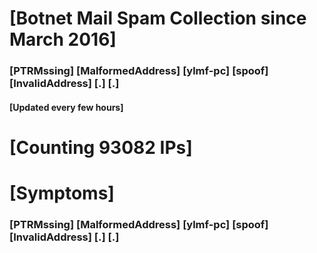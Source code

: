 # [Botnet Mail Spam Collection since March 2016]
### [PTRMssing] [MalformedAddress] [ylmf-pc] [spoof] [InvalidAddress] [.] [.]
#### [Updated every few hours]

# [Counting 93082 IPs]

# [Symptoms] 
###   [PTRMssing] [MalformedAddress] [ylmf-pc] [spoof] [InvalidAddress] [.] [.]
